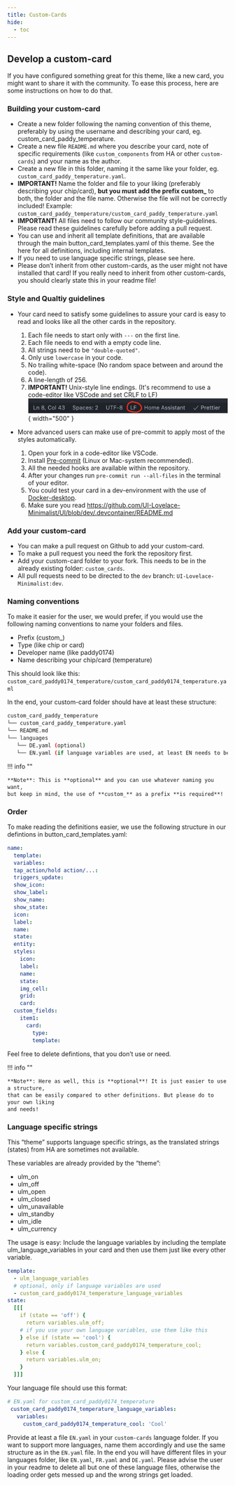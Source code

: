 ```yaml
---
title: Custom-Cards
hide:
  - toc
---
```

<!-- markdownlint-disable MD046 -->
## Develop a custom-card

If you have configured something great for this theme, like a new card, you might want to share it with the community. To ease this process, here are some instructions on how to do that.

### Building your custom-card

- Create a new folder following the naming convention of this theme, preferably by using the username and describing your card, eg. custom_card_paddy_temperature.
- Create a new file `README.md` where you describe your card, note of specific requirements (like `custom_components` from HA or other `custom-cards`) and your name as the author.
- Create a new file in this folder, naming it the same like your folder, eg. `custom_card_paddy_temperature.yaml`.
- **IMPORTANT!**
Name the folder and file to your liking (preferably describing your chip/card), **but you must add the prefix custom_** to both, the folder and the file name. Otherwise the file will not be correctly included!
Example: `custom_card_paddy_temperature/custom_card_paddy_temperature.yaml`
- **IMPORTANT!** All files need to follow our community style-guidelines. Please read these guidelines carefully before adding a pull request.
- You can use and inherit all template definitions, that are available through the main button_card_templates.yaml of this theme. See the here for all definitions, including internal templates.
- If you need to use language specific strings, please see here.
- Please don’t inherit from other custom-cards, as the user might not have installed that card! If you really need to inherit from other custom-cards, you should clearly state this in your readme file!

### Style and Qualtiy guidelines

- Your card need to satisfy some guidelines to assure your card is easy to read and looks like all the other cards in the repository.
    1. Each file needs to start only with `---` on the first line.
    2. Each file needs to end with a empty code line.
    3. All strings need to be `"double-quoted"`.
    4. Only use `lowercase` in your code.
    5. No trailing white-space (No random space between and around the code).
    6. A line-length of 256.
    7. **IMPORTANT!** Unix-style line endings. (It's recommend to use a code-editor like VSCode and set CRLF to LF)
![example-image](../assets/img/unix_line_endings.png){ width="500" }

- More advanced users can make use of pre-commit to apply most of the styles automatically.
    1. Open your fork in a code-editor like VSCode.
    2. Install [Pre-commit](https://pre-commit.com/) (Linux or Mac-system recommended).
    3. All the needed hooks are available within the repository.
    4. After your changes run `pre-commit run --all-files` in the terminal of your editor.
    5. You could test your card in a dev-environment with the use of [Docker-desktop](https://www.docker.com/products/docker-desktop).
    6. Make sure you read https://github.com/UI-Lovelace-Minimalist/UI/blob/dev/.devcontainer/README.md

### Add your custom-card

- You can make a pull request on Github to add your custom-card.
- To make a pull request you need the fork the repository first.
- Add your custom-card folder to your fork. This needs to be in the already existing folder: `custom_cards`.
- All pull requests need to be directed to the `dev` branch: `UI-Lovelace-Minimalist:dev`.

### Naming conventions

To make it easier for the user, we would prefer, if you would use the following naming conventions to name your folders and files.

- Prefix (custom_)
- Type (like chip or card)
- Developer name (like paddy0174)
- Name describing your chip/card (temperature)

This should look like this:
`custom_card_paddy0174_temperature/custom_card_paddy0174_temperature.yaml`

In the end, your custom-card folder should have at least these structure:

``` bash
custom_card_paddy_temperature
└── custom_card_paddy_temperature.yaml
└── README.md
└── languages
   └── DE.yaml (optional)
   └── EN.yaml (if language variables are used, at least EN needs to be provided)
```

!!! info ""

    **Note**: This is **optional** and you can use whatever naming you want,
    but keep in mind, the use of **custom_** as a prefix **is required**!

### Order

To make reading the definitions easier, we use the following structure in our defintions in button_card_templates.yaml:

``` yaml
name:
  template:
  variables:
  tap_action/hold action/...:
  triggers_update:
  show_icon:
  show_label:
  show_name:
  show_state:
  icon:
  label:
  name:
  state:
  entity:
  styles:
    icon:
    label:
    name:
    state:
    img_cell:
    grid:
    card:
  custom_fields:
    item1:
      card:
        type:
        template:
```

Feel free to delete defintions, that you don’t use or need.

!!! info ""

    **Note**: Here as well, this is **optional**! It is just easier to use a structure,
    that can be easily compared to other definitions. But please do to your own liking
    and needs!

### Language specific strings

This “theme” supports language specific strings, as the translated strings (states) from HA are sometimes not available.

These variables are already provided by the “theme”:

- ulm_on
- ulm_off
- ulm_open
- ulm_closed
- ulm_unavailable
- ulm_standby
- ulm_idle
- ulm_currency

The usage is easy:
Include the language variables by including the template ulm_language_variables in your card and then use them just like every other variable.

``` yaml
template:
  - ulm_language_variables
  # optional, only if language variables are used
  - custom_card_paddy0174_temperature_language_variables
state:
  [[[
    if (state == 'off') {
      return variables.ulm_off;
    # if you use your own language variables, use them like this
    } else if (state == 'cool') {
      return variables.custom_card_paddy0174_temperature_cool;
    } else {
      return variables.ulm_on;
    }
  ]]]
```

Your language file should use this format:

``` yaml
# EN.yaml for custom_card_paddy0174_temperature
 custom_card_paddy0174_temperature_language_variables:
   variables:
     custom_card_paddy0174_temperature_cool: 'Cool'
```

Provide at least a file `EN.yaml` in your `custom-cards` language folder. If you want to support more languages, name them accordingly and use the same structure as in the `EN.yaml` file. In the end you will have different files in your languages folder, like `EN.yaml`, `FR.yaml` and `DE.yaml`. Please advise the user in your readme to delete all but one of these language files, otherwise the loading order gets messed up and the wrong strings get loaded.
